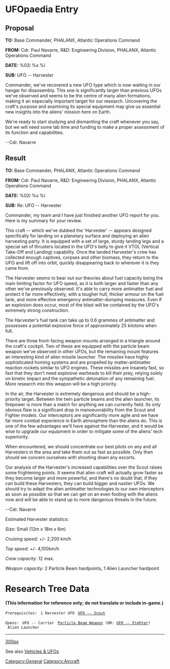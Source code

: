 # UFOpaedia Entry

## Proposal

**TO:** Base Commander, PHALANX, Atlantic Operations Command

**FROM:** Cdr. Paul Navarre, R&D: Engineering Division, PHALANX,
Atlantic Operations Command

**DATE:** %02i %s %i

**SUB:** UFO -- Harvester

Commander, we've recovered a new UFO type which is now waiting in our
hangar for disassembly. This one is significantly larger than previous
UFOs we've observed and seems to be the centre of many alien formations,
making it an especially important target for our research. Uncovering
the craft's purpose and examining its special equipment may give us
essential new insights into the aliens' mission here on Earth.

We're ready to start studying and dismantling the craft whenever you
say, but we will need some lab time and funding to make a proper
assessment of its function and capabilities.

--Cdr. Navarre

## Result

**TO:** Base Commander, PHALANX, Atlantic Operations Command

**FROM:** Cdr. Paul Navarre, R&D: Engineering Division, PHALANX,
Atlantic Operations Command

**DATE:** %02i %s %i

**SUB:** Re: UFO -- Harvester

Commander, my team and I have just finished another UFO report for you.
Here is my summary for your review.

This craft -- which we've dubbed the 'Harvester' -- appears designed
specifically for landing on a planetary surface and deploying an alien
harvesting party. It is equipped with a set of large, sturdy landing
legs and a special set of thrusters located in the UFO's belly to give
it VTOL (Vertical Take-Off and Landing) capability. Once the landed
Harvester's crew has collected enough captives, corpses and other
biomass, they return to the UFO and lift off into orbit, quickly
disappearing back to wherever it is they came from.

The Harvester seems to bear out our theories about fuel capacity being
the main limiting factor for UFO speed, as it is both larger and faster
than any other we've previously observed. It's able to carry more
antimatter fuel and protect it far more effectively, with a tougher
hull, thicker armour on the fuel tank, and more effective emergency
antimatter-dumping measures. Even if an explosion does occur, most of
the blast will be contained by the UFO's extremely strong construction.

The Harvester's fuel tank can take up to 0.6 grammes of antimatter and
possesses a potential explosive force of approximately 25 kilotons when
full.

There are three front-facing weapon mounts arranged in a triangle around
the craft's cockpit. Two of these are equipped with the particle beam
weapon we've observed in other UFOs, but the remaining mount features an
interesting kind of alien missile launcher. The missiles have highly
sophisticated homing systems and are propelled by matter-antimatter
reaction rockets similar to UFO engines. These missiles are insanely
fast, so fast that they don't need explosive warheads to kill their
prey, relying solely on kinetic impact and the sympathetic detonation of
any remaining fuel. More research into this weapon will be a high
priority.

In the air, the Harvester is extremely dangerous and should be a
high-priority target. Between the twin particle beams and the alien
launcher, its firepower is more than a match for anything we can
currently field. Its only obvious flaw is a significant drop in
manoeuvrability from the Scout and Fighter models. Our interceptors are
significantly more agile and we have far more combat experience in Earth
atmosphere than the aliens do. This is one of the few advantages we'll
have against the Harvester, and it would be wise to upgrade our
equipment in order to mitigate some of the aliens' tech superiority.

When encountered, we should concentrate our best pilots on any and all
Harvesters in the area and take them out as fast as possible. Only then
should we concern ourselves with shooting down any escorts.

Our analysis of the Harvester's increased capabilities over the Scout
raises some frightening points. It seems that alien craft will actually
grow faster as they become larger and more powerful, and there's no
doubt that, if they can build these Harvesters, they can build bigger
and nastier UFOs. We should try to adapt the alien antimatter
technologies to our own interceptors as soon as possible so that we can
get on an even footing with the aliens now and will be able to stand up
to more dangerous threats in the future.

--Cdr. Navarre

Estimated Harvester statistics:

*Size:* Small (12m x 18m x 6m)

*Cruising speed:* +/- 2,200 km/h

*Top speed:* +/- 4,100km/h

*Crew capacity:* 12 max.

*Weapon capacity:* 2 Particle Beam hardpoints, 1 Alien Launcher
hardpoint

# Research Tree Data

**(This information for reference only; do not translate or include
in-game.)**

*`Prerequisites:`*
` 1 Harvester UFO`
` `[`UFO -- Scout`](Scout "wikilink")

*`Opens:`*
` UFO -- Carrier`
` `[`Particle Beam Weapon`](Aircraft_Equipment/Weapons/Particle_Beam_Weapon "wikilink")` (OR: `[`UFO -- Fighter`](Fighter "wikilink")`)`
` Alien Launcher`

------------------------------------------------------------------------

[300px](image:Ufo_harvester.jpg "wikilink")

See also [Vehicles & UFOs](Vehicles_&_UFOs "wikilink")

[Category:General](Category:General "wikilink")
[Category:Aircraft](Category:Aircraft "wikilink")